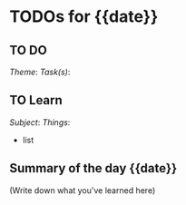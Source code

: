 # TODOs for {{date}}
## TO DO
*Theme*: 
*Task(s)*: 

## TO Learn
*Subject*:
*Things*:
- list

## Summary of the day {{date}}
(Write down what you've learned here)

